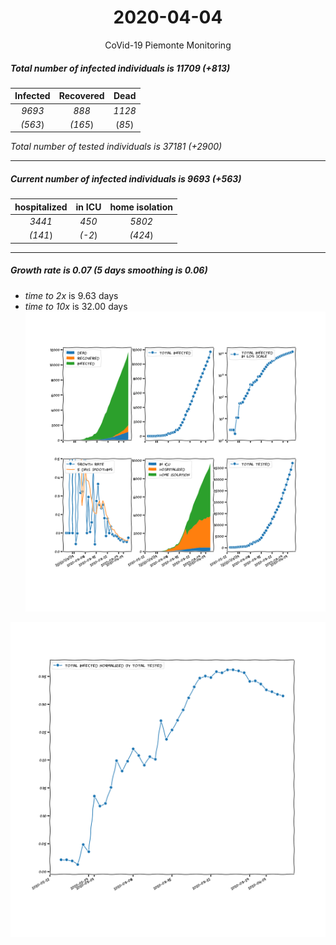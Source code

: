 <div align='center'>

# 2020-04-04
CoVid-19 Piemonte Monitoring
</div>

##### Total number of infected individuals is 11709 (+813)
Infected | Recovered | Dead
:---: | :---: | :---:
*9693* | *888* | *1128*
*(563*) | *(165*) | (*85*)

*Total number of tested individuals is 37181 (+2900)*
***
##### Current number of infected individuals is 9693 (+563)
hospitalized | in ICU | home isolation
:---: | :---: | :---:
*3441* |*450* |*5802*
*(141*) |*(-2*) |*(424*)
***
##### Growth rate is 0.07 (5 days smoothing is 0.06)
- *time to 2x* is 9.63 days
- *time to 10x* is 32.00 days
![stats][stats]

![infected_normalized][infected_normalized]

[stats]: stats_Piemonte.png
[infected_normalized]: infected_normalized_Piemonte.png
